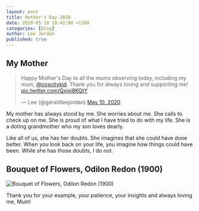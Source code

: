 ```yaml
---
layout: post
title: Mother's Day 2020
date: 2020-05-10 18:42:00 +1200
categories: [blog]
author: Lee Jordan
published: true
---
```


<h2>My Mother</h2>

<blockquote class="twitter-tweet" data-width="100%"><p lang="en" dir="ltr">Happy Mother&#39;s Day to all the mums observing today, including my mum, <a href="https://twitter.com/coxcitykid?ref_src=twsrc%5Etfw">@coxcitykid</a>. Thank you for always loving and supporting me! <a href="https://t.co/Qxjxi8KQtY">pic.twitter.com/Qxjxi8KQtY</a></p>&mdash; Lee (@geraldleejordan) <a href="https://twitter.com/geraldleejordan/status/1259324437293236225?ref_src=twsrc%5Etfw">May 10, 2020</a></blockquote> <script async src="https://platform.twitter.com/widgets.js" charset="utf-8"></script> 

<p>My mother has always stood by me. She worries about me. She calls to check up on me. She is proud of what I have tried to do with my life. She is a doting grandmother who my son loves dearly.</p>

<p>Like all of us, she has her doubts. She imagines that she could have done better. When you look back on your life, you imagine how things could have been. While she has those doubts, I do not.</p>

<h2>Bouquet of Flowers, Odilon Redon (1900)</h2>

<img class="img-border" src="https://cryptograph.nz/public/assets/images/rodin-odilon-1900-bouquet-of-flowers.jpg" alt="Bouquet of Flowers, Odilon Redon (1900)">

<p>Thank you for your example, your patience, your insights and always loving me, Mum!</p>
